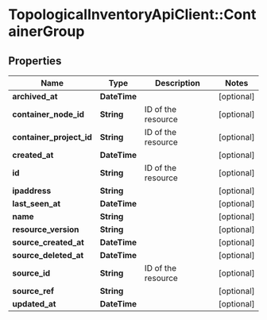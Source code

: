 # TopologicalInventoryApiClient::ContainerGroup

## Properties
Name | Type | Description | Notes
------------ | ------------- | ------------- | -------------
**archived_at** | **DateTime** |  | [optional] 
**container_node_id** | **String** | ID of the resource | [optional] 
**container_project_id** | **String** | ID of the resource | [optional] 
**created_at** | **DateTime** |  | [optional] 
**id** | **String** | ID of the resource | [optional] 
**ipaddress** | **String** |  | [optional] 
**last_seen_at** | **DateTime** |  | [optional] 
**name** | **String** |  | [optional] 
**resource_version** | **String** |  | [optional] 
**source_created_at** | **DateTime** |  | [optional] 
**source_deleted_at** | **DateTime** |  | [optional] 
**source_id** | **String** | ID of the resource | [optional] 
**source_ref** | **String** |  | [optional] 
**updated_at** | **DateTime** |  | [optional] 


